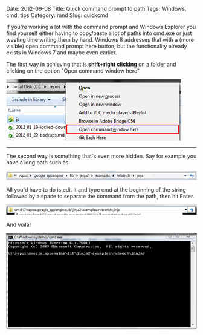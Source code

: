 Date: 2012-09-08
Title: Quick command prompt to path
Tags: Windows, cmd, tips
Category: rand
Slug: quickcmd

If you're working a lot with the command prompt and Windows Explorer you find yourself either having to copy/paste a lot of paths into cmd.exe or just wasting time writing them by hand. Windows 8 addresses that with a (more visible) open command prompt here button, but the functionality already exists in Windows 7 and maybe even earlier.

The first way in achieving that is **shift+right clicking** on a folder and clicking on the option "Open command window here".

![shift-right-click](/images/cmd_click.png)

***

The second way is something that's even more hidden. Say for example you have a long path such as

![long_path](/images/long_path.PNG)

All you'd have to do is edit it and type cmd at the beginning of the string followed by a space to separate the command from the path, then hit Enter.

![cmd_in_long_path](/images/cmd_path.png)

And voilà!

![cmd_to_long_path](/images/cmd_to_path.PNG)